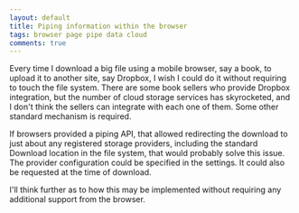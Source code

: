 ```yaml
---
layout: default
title: Piping information within the browser
tags: browser page pipe data cloud
comments: true
---
```


Every time I download a big file using a mobile browser, say a book, to upload it to another site, say Dropbox, I wish I could do it without requiring to touch the file system. There are some book sellers who provide Dropbox integration, but the number of cloud storage services has skyrocketed, and I don't think the sellers can integrate with each one of them. Some other standard mechanism is required.

If browsers provided a piping API, that allowed redirecting the download to just about any registered storage providers, including the standard Download location in the file system, that would probably solve this issue. The provider configuration could be specified in the settings. It could also be requested at the time of download.

I'll think further as to how this may be implemented without requiring any additional support from the browser.
